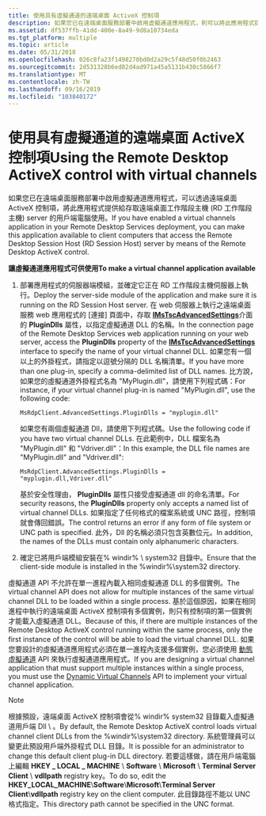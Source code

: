 ```yaml
---
title: 使用具有虛擬通道的遠端桌面 ActiveX 控制項
description: 如果您已在遠端桌面服務部署中啟用虛擬通道應用程式，則可以將此應用程式提供給用戶端電腦使用。
ms.assetid: df537ffb-41dd-400e-8a49-9d8a10734eda
ms.tgt_platform: multiple
ms.topic: article
ms.date: 05/31/2018
ms.openlocfilehash: 026c8fa23f1498270bd0d2a29c5f48d50f0b2463
ms.sourcegitcommit: 2d531328b6ed82d4ad971a45a5131b430c5866f7
ms.translationtype: MT
ms.contentlocale: zh-TW
ms.lasthandoff: 09/16/2019
ms.locfileid: "103840172"
---
```

# <a name="using-the-remote-desktop-activex-control-with-virtual-channels"></a><span data-ttu-id="99894-103">使用具有虛擬通道的遠端桌面 ActiveX 控制項</span><span class="sxs-lookup"><span data-stu-id="99894-103">Using the Remote Desktop ActiveX control with virtual channels</span></span>

<span data-ttu-id="99894-104">如果您已在遠端桌面服務部署中啟用虛擬通道應用程式，可以透過遠端桌面 ActiveX 控制項，將此應用程式提供給存取遠端桌面工作階段主機 (RD 工作階段主機) server 的用戶端電腦使用。</span><span class="sxs-lookup"><span data-stu-id="99894-104">If you have enabled a virtual channels application in your Remote Desktop Services deployment, you can make this application available to client computers that access the Remote Desktop Session Host (RD Session Host) server by means of the Remote Desktop ActiveX control.</span></span>

<span data-ttu-id="99894-105">**讓虛擬通道應用程式可供使用**</span><span class="sxs-lookup"><span data-stu-id="99894-105">**To make a virtual channel application available**</span></span>

1.  <span data-ttu-id="99894-106">部署應用程式的伺服器端模組，並確定它正在 RD 工作階段主機伺服器上執行。</span><span class="sxs-lookup"><span data-stu-id="99894-106">Deploy the server-side module of the application and make sure it is running on the RD Session Host server.</span></span> <span data-ttu-id="99894-107">在 web 伺服器上執行之遠端桌面服務 web 應用程式的 [連接] 頁面中，存取 [**IMsTscAdvancedSettings**](imstscadvancedsettings-interface.md)介面的 **PluginDlls** 屬性，以指定虛擬通道 DLL 的名稱。</span><span class="sxs-lookup"><span data-stu-id="99894-107">In the connection page of the Remote Desktop Services web application running on your web server, access the **PluginDlls** property of the [**IMsTscAdvancedSettings**](imstscadvancedsettings-interface.md) interface to specify the name of your virtual channel DLL.</span></span> <span data-ttu-id="99894-108">如果您有一個以上的外掛程式，請指定以逗號分隔的 DLL 名稱清單。</span><span class="sxs-lookup"><span data-stu-id="99894-108">If you have more than one plug-in, specify a comma-delimited list of DLL names.</span></span> <span data-ttu-id="99894-109">比方說，如果您的虛擬通道外掛程式名為 "MyPlugin.dll"，請使用下列程式碼：</span><span class="sxs-lookup"><span data-stu-id="99894-109">For instance, if your virtual channel plug-in is named "MyPlugin.dll", use the following code:</span></span>

    ``` syntax
    MsRdpClient.AdvancedSettings.PluginDlls = "myplugin.dll"
    ```

    <span data-ttu-id="99894-110">如果您有兩個虛擬通道 Dll，請使用下列程式碼。</span><span class="sxs-lookup"><span data-stu-id="99894-110">Use the following code if you have two virtual channel DLLs.</span></span> <span data-ttu-id="99894-111">在此範例中，DLL 檔案名為 "MyPlugin.dll" 和 "Vdriver.dll"：</span><span class="sxs-lookup"><span data-stu-id="99894-111">In this example, the DLL file names are "MyPlugin.dll" and "Vdriver.dll":</span></span>

    ``` syntax
    MsRdpClient.AdvancedSettings.PluginDlls = "myplugin.dll,Vdriver.dll"
    ```

    <span data-ttu-id="99894-112">基於安全性理由， **PluginDlls** 屬性只接受虛擬通道 dll 的命名清單。</span><span class="sxs-lookup"><span data-stu-id="99894-112">For security reasons, the **PluginDlls** property only accepts a named list of virtual channel DLLs.</span></span> <span data-ttu-id="99894-113">如果指定了任何格式的檔案系統或 UNC 路徑，控制項就會傳回錯誤。</span><span class="sxs-lookup"><span data-stu-id="99894-113">The control returns an error if any form of file system or UNC path is specified.</span></span> <span data-ttu-id="99894-114">此外，Dll 的名稱必須只包含英數位元。</span><span class="sxs-lookup"><span data-stu-id="99894-114">In addition, the names of the DLLs must contain only alphanumeric characters.</span></span>

2.  <span data-ttu-id="99894-115">確定已將用戶端模組安裝在% windir% \\ system32 目錄中。</span><span class="sxs-lookup"><span data-stu-id="99894-115">Ensure that the client-side module is installed in the %windir%\\system32 directory.</span></span>

<span data-ttu-id="99894-116">虛擬通道 API 不允許在單一進程內載入相同虛擬通道 DLL 的多個實例。</span><span class="sxs-lookup"><span data-stu-id="99894-116">The virtual channel API does not allow for multiple instances of the same virtual channel DLL to be loaded within a single process.</span></span> <span data-ttu-id="99894-117">基於這個原因，如果在相同進程中執行的遠端桌面 ActiveX 控制項有多個實例，則只有控制項的第一個實例才能載入虛擬通道 DLL。</span><span class="sxs-lookup"><span data-stu-id="99894-117">Because of this, if there are multiple instances of the Remote Desktop ActiveX control running within the same process, only the first instance of the control will be able to load the virtual channel DLL.</span></span> <span data-ttu-id="99894-118">如果您要設計的虛擬通道應用程式必須在單一進程內支援多個實例，您必須使用 [動態虛擬通道](dynamic-virtual-channels.md) API 來執行虛擬通道應用程式。</span><span class="sxs-lookup"><span data-stu-id="99894-118">If you are designing a virtual channel application that must support multiple instances within a single process, you must use the [Dynamic Virtual Channels](dynamic-virtual-channels.md) API to implement your virtual channel application.</span></span>

> [!Note]  
> <span data-ttu-id="99894-119">根據預設，遠端桌面 ActiveX 控制項會從% windir% system32 目錄載入虛擬通道用戶端 Dll \\ 。</span><span class="sxs-lookup"><span data-stu-id="99894-119">By default, the Remote Desktop ActiveX control loads virtual channel client DLLs from the %windir%\\system32 directory.</span></span> <span data-ttu-id="99894-120">系統管理員可以變更此預設用戶端外掛程式 DLL 目錄。</span><span class="sxs-lookup"><span data-stu-id="99894-120">It is possible for an administrator to change this default client plug-in DLL directory.</span></span> <span data-ttu-id="99894-121">若要這樣做，請在用戶端電腦上編輯 **HKEY \_ LOCAL \_ MACHINE** \\ **Software** \\ **Microsoft** \\ **Terminal Server Client** \\ **vdllpath** registry key。</span><span class="sxs-lookup"><span data-stu-id="99894-121">To do so, edit the **HKEY\_LOCAL\_MACHINE**\\**Software**\\**Microsoft**\\**Terminal Server Client**\\**vdllpath** registry key on the client computer.</span></span> <span data-ttu-id="99894-122">此目錄路徑不能以 UNC 格式指定。</span><span class="sxs-lookup"><span data-stu-id="99894-122">This directory path cannot be specified in the UNC format.</span></span>

 

 

 




